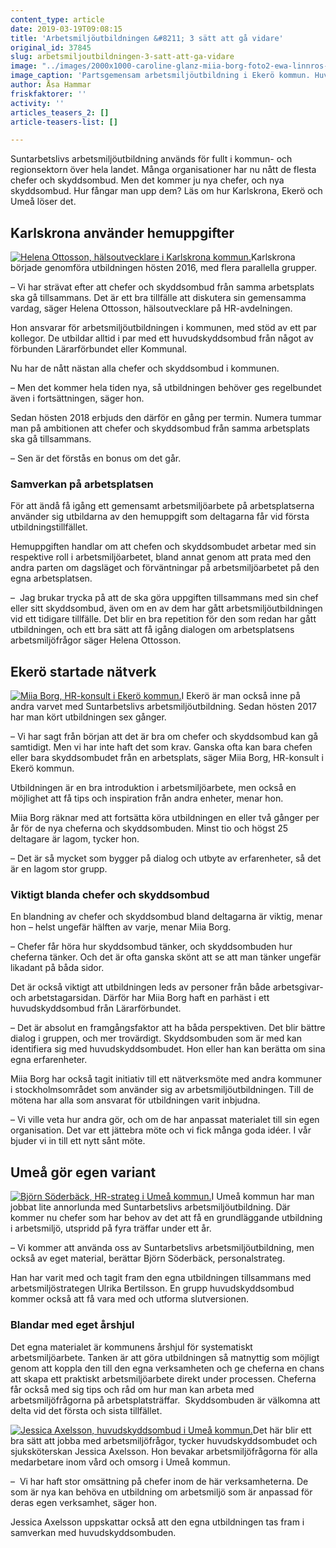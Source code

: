 ```yaml
---
content_type: article
date: 2019-03-19T09:08:15
title: 'Arbetsmiljöutbildningen &#8211; 3 sätt att gå vidare'
original_id: 37845
slug: arbetsmiljoutbildningen-3-satt-att-ga-vidare
image: "../images/2000x1000-caroline-glanz-miia-borg-foto2-ewa-linnros-malaroarnasnyheter.jpg"
image_caption: 'Partsgemensam arbetsmiljöutbildning i Ekerö kommun. Huvudskyddsombudet Caroline Glanz och HR-konsulten Miia Borg är två av dem som tillsammans utbildat kommunens chefer och skyddsombud. '
author: Åsa Hammar
friskfaktorer: ''
activity: ''
articles_teasers_2: []
article-teasers-list: []

---
```


Suntarbetslivs arbetsmiljöutbildning används för fullt i kommun- och regionsektorn över hela landet. Många organisationer har nu nått de flesta chefer och skyddsombud. Men det kommer ju nya chefer, och nya skyddsombud. Hur fångar man upp dem? Läs om hur Karlskrona, Ekerö och Umeå löser det.

Karlskrona använder hemuppgifter
--------------------------------

[![Helena Ottosson, hälsoutvecklare i Karlskrona kommun.](https://www.suntarbetsliv.se/wp-content/uploads/2019/03/200x220-helena-ottosson.jpg)](https://www.suntarbetsliv.se/wp-content/uploads/2019/03/200x220-helena-ottosson.jpg)Karlskrona började genomföra utbildningen hösten 2016, med flera parallella grupper.

– Vi har strävat efter att chefer och skyddsombud från samma arbetsplats ska gå tillsammans. Det är ett bra tillfälle att diskutera sin gemensamma vardag, säger Helena Ottosson, hälsoutvecklare på HR-avdelningen.

Hon ansvarar för arbetsmiljöutbildningen i kommunen, med stöd av ett par kollegor. De utbildar alltid i par med ett huvudskyddsombud från något av förbunden Lärarförbundet eller Kommunal.

Nu har de nått nästan alla chefer och skyddsombud i kommunen.

– Men det kommer hela tiden nya, så utbildningen behöver ges regelbundet även i fortsättningen, säger hon.

Sedan hösten 2018 erbjuds den därför en gång per termin. Numera tummar man på ambitionen att chefer och skyddsombud från samma arbetsplats ska gå tillsammans.

– Sen är det förstås en bonus om det går.

### Samverkan på arbetsplatsen

För att ändå få igång ett gemensamt arbetsmiljöarbete på arbetsplatserna använder sig utbildarna av den hemuppgift som deltagarna får vid första utbildningstillfället.

Hemuppgiften handlar om att chefen och skyddsombudet arbetar med sin respektive roll i arbetsmiljöarbetet, bland annat genom att prata med den andra parten om dagsläget och förväntningar på arbetsmiljöarbetet på den egna arbetsplatsen.

–  Jag brukar trycka på att de ska göra uppgiften tillsammans med sin chef eller sitt skyddsombud, även om en av dem har gått arbetsmiljöutbildningen vid ett tidigare tillfälle. Det blir en bra repetition för den som redan har gått utbildningen, och ett bra sätt att få igång dialogen om arbetsplatsens arbetsmiljöfrågor säger Helena Ottosson.

Ekerö startade nätverk
----------------------

[![Miia Borg, HR-konsult i Ekerö kommun.](https://www.suntarbetsliv.se/wp-content/uploads/2019/03/200x220-miia-borg.jpg)](https://www.suntarbetsliv.se/wp-content/uploads/2019/03/200x220-miia-borg.jpg)I Ekerö är man också inne på andra varvet med Suntarbetslivs arbetsmiljöutbildning. Sedan hösten 2017 har man kört utbildningen sex gånger.

– Vi har sagt från början att det är bra om chefer och skyddsombud kan gå samtidigt. Men vi har inte haft det som krav. Ganska ofta kan bara chefen eller bara skyddsombudet från en arbetsplats, säger Miia Borg, HR-konsult i Ekerö kommun.

Utbildningen är en bra introduktion i arbetsmiljöarbete, men också en möjlighet att få tips och inspiration från andra enheter, menar hon.

Miia Borg räknar med att fortsätta köra utbildningen en eller två gånger per år för de nya cheferna och skyddsombuden. Minst tio och högst 25 deltagare är lagom, tycker hon.

– Det är så mycket som bygger på dialog och utbyte av erfarenheter, så det är en lagom stor grupp.

### Viktigt blanda chefer och skyddsombud

En blandning av chefer och skyddsombud bland deltagarna är viktig, menar hon – helst ungefär hälften av varje, menar Miia Borg.

– Chefer får höra hur skyddsombud tänker, och skyddsombuden hur cheferna tänker. Och det är ofta ganska skönt att se att man tänker ungefär likadant på båda sidor.

Det är också viktigt att utbildningen leds av personer från både arbetsgivar- och arbetstagarsidan. Därför har Miia Borg haft en parhäst i ett huvudskyddsombud från Lärarförbundet.

– Det är absolut en framgångsfaktor att ha båda perspektiven. Det blir bättre dialog i gruppen, och mer trovärdigt. Skyddsombuden som är med kan identifiera sig med huvudskyddsombudet. Hon eller han kan berätta om sina egna erfarenheter.

Miia Borg har också tagit initiativ till ett nätverksmöte med andra kommuner i stockholmsområdet som använder sig av arbetsmiljöutbildningen. Till de mötena har alla som ansvarat för utbildningen varit inbjudna.

– Vi ville veta hur andra gör, och om de har anpassat materialet till sin egen organisation. Det var ett jättebra möte och vi fick många goda idéer. I vår bjuder vi in till ett nytt sånt möte.

Umeå gör egen variant
---------------------

[![Björn Söderbäck, HR-strateg i Umeå kommun.](https://www.suntarbetsliv.se/wp-content/uploads/2019/03/200x220-bjorn-soderback-1.jpg)](https://www.suntarbetsliv.se/wp-content/uploads/2019/03/200x220-bjorn-soderback-1.jpg)I Umeå kommun har man jobbat lite annorlunda med Suntarbetslivs arbetsmiljöutbildning. Där kommer nu chefer som har behov av det att få en grundläggande utbildning i arbetsmiljö, utspridd på fyra träffar under ett år.

– Vi kommer att använda oss av Suntarbetslivs arbetsmiljöutbildning, men också av eget material, berättar Björn Söderbäck, personalstrateg.

Han har varit med och tagit fram den egna utbildningen tillsammans med arbetsmiljöstrategen Ulrika Bertilsson. En grupp huvudskyddsombud kommer också att få vara med och utforma slutversionen.

### Blandar med eget årshjul

Det egna materialet är kommunens årshjul för systematiskt arbetsmiljöarbete. Tanken är att göra utbildningen så matnyttig som möjligt genom att koppla den till den egna verksamheten och ge cheferna en chans att skapa ett praktiskt arbetsmiljöarbete direkt under processen. Cheferna får också med sig tips och råd om hur man kan arbeta med arbetsmiljöfrågorna på arbetsplatsträffar.  Skyddsombuden är välkomna att delta vid det första och sista tillfället.

[![Jessica Axelsson, huvudskyddsombud i Umeå kommun.](https://www.suntarbetsliv.se/wp-content/uploads/2019/03/200x220-Jessica-axelsson.jpg)](https://www.suntarbetsliv.se/wp-content/uploads/2019/03/200x220-Jessica-axelsson.jpg)Det här blir ett bra sätt att jobba med arbetsmiljöfrågor, tycker huvudskyddsombudet och sjuksköterskan Jessica Axelsson. Hon bevakar arbetsmiljöfrågorna för alla medarbetare inom vård och omsorg i Umeå kommun.

–  Vi har haft stor omsättning på chefer inom de här verksamheterna. De som är nya kan behöva en utbildning om arbetsmiljö som är anpassad för deras egen verksamhet, säger hon.

Jessica Axelsson uppskattar också att den egna utbildningen tas fram i samverkan med huvudskyddsombuden.

